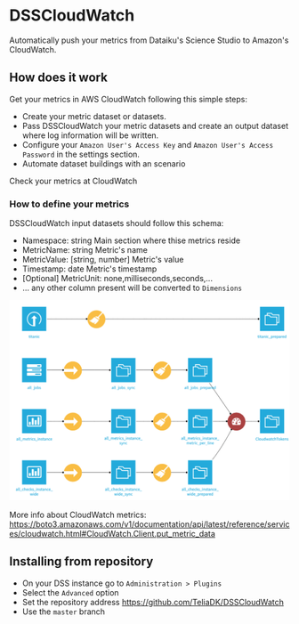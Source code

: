 # DSSCloudWatch
Automatically push your metrics from Dataiku's Science Studio to Amazon's CloudWatch.


## How does it work
Get your metrics in AWS CloudWatch following this simple steps:
 * Create your metric dataset or datasets.
 * Pass DSSCloudWatch your metric datasets and create an output dataset where log information will be written.
 * Configure your `Amazon User's Access Key` and `Amazon User's Access Password` in the settings section. 
 * Automate dataset buildings with an scenario

Check your metrics at CloudWatch

### How to define your metrics
DSSCloudWatch input datasets should follow this schema:
 * Namespace: string Main section where thise metrics reside
 * MetricName: string Metric's name
 * MetricValue: [string, number] Metric's value
 * Timestamp: date Metric's timestamp
 * [Optional] MetricUnit: none,milliseconds,seconds,...
 * ... any other column present will be converted to `Dimensions`

 ![Push your metrics from DSS](./images/screenshot1.png)

 More info about CloudWatch metrics: https://boto3.amazonaws.com/v1/documentation/api/latest/reference/services/cloudwatch.html#CloudWatch.Client.put_metric_data


## Installing from repository
 * On your DSS instance go to `Administration > Plugins`
 * Select the `Advanced` option
 * Set the repository address https://github.com/TeliaDK/DSSCloudWatch
 * Use the `master` branch

